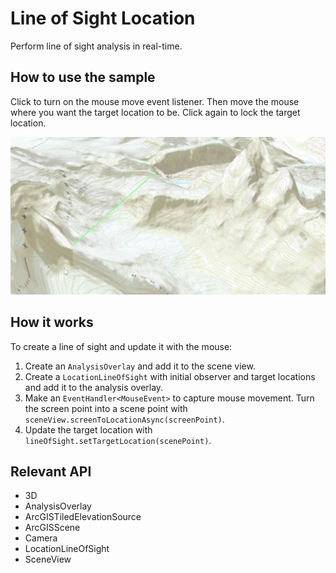 # Line of Sight Location

Perform line of sight analysis in real-time.

## How to use the sample

Click to turn on the mouse move event listener. Then move the mouse where you want the target location to be. Click again to lock the target location.

![](LineOfSightLocation.gif)

## How it works

To create a line of sight and update it with the mouse:

1. Create an `AnalysisOverlay` and add it to the scene view.
2. Create a `LocationLineOfSight` with initial observer and target locations and add it to the analysis overlay.
3. Make an `EventHandler<MouseEvent>` to capture mouse movement. Turn the screen point into a scene point with `sceneView.screenToLocationAsync(screenPoint)`.
4. Update the target location with `lineOfSight.setTargetLocation(scenePoint)`.

## Relevant API

* 3D
* AnalysisOverlay
* ArcGISTiledElevationSource
* ArcGISScene
* Camera
* LocationLineOfSight
* SceneView
